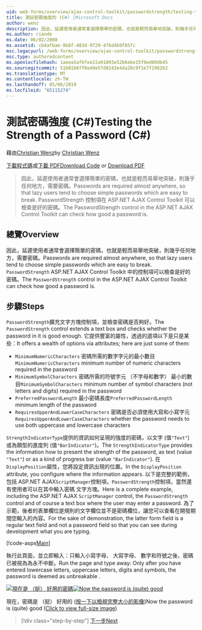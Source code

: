 ```yaml
---
uid: web-forms/overview/ajax-control-toolkit/passwordstrength/testing-the-strength-of-a-password-cs
title: 測試密碼強度的 (C#) |Microsoft Docs
author: wenz
description: 因此，延遲使用者通常會選擇簡單的密碼，也就是輕而易舉地突破，則幾乎任何地方，需要密碼。 在此 ASP 中 PasswordStrength 控制項。N...
ms.author: riande
ms.date: 06/02/2008
ms.assetid: cb4afbae-9b8f-483d-9729-476d4b9f85fc
msc.legacyurl: /web-forms/overview/ajax-control-toolkit/passwordstrength/testing-the-strength-of-a-password-cs
msc.type: authoredcontent
ms.openlocfilehash: 1aeea5af6fee22a91893e52b6ebe15f9ed00db45
ms.sourcegitcommit: 51b01b6ff8edde57d8243e4da28c9f1e7f1962b2
ms.translationtype: MT
ms.contentlocale: zh-TW
ms.lasthandoff: 05/06/2019
ms.locfileid: "65115274"
---
```

# <a name="testing-the-strength-of-a-password-c"></a><span data-ttu-id="03be8-104">測試密碼強度 (C#)</span><span class="sxs-lookup"><span data-stu-id="03be8-104">Testing the Strength of a Password (C#)</span></span>

<span data-ttu-id="03be8-105">藉由[Christian Wenz](https://github.com/wenz)</span><span class="sxs-lookup"><span data-stu-id="03be8-105">by [Christian Wenz](https://github.com/wenz)</span></span>

<span data-ttu-id="03be8-106">[下載程式碼](http://download.microsoft.com/download/9/3/f/93f8daea-bebd-4821-833b-95205389c7d0/PasswordStrength0.cs.zip)或[下載 PDF](http://download.microsoft.com/download/2/d/c/2dc10e34-6983-41d4-9c08-f78f5387d32b/passwordstrength0CS.pdf)</span><span class="sxs-lookup"><span data-stu-id="03be8-106">[Download Code](http://download.microsoft.com/download/9/3/f/93f8daea-bebd-4821-833b-95205389c7d0/PasswordStrength0.cs.zip) or [Download PDF](http://download.microsoft.com/download/2/d/c/2dc10e34-6983-41d4-9c08-f78f5387d32b/passwordstrength0CS.pdf)</span></span>

> <span data-ttu-id="03be8-107">因此，延遲使用者通常會選擇簡單的密碼，也就是輕而易舉地突破，則幾乎任何地方，需要密碼。</span><span class="sxs-lookup"><span data-stu-id="03be8-107">Passwords are required almost anywhere, so that lazy users tend to choose simple passwords which are easy to break.</span></span> <span data-ttu-id="03be8-108">PasswordStrength 控制項在 ASP.NET AJAX Control Toolkit 可以檢查是好的密碼。</span><span class="sxs-lookup"><span data-stu-id="03be8-108">The PasswordStrength control in the ASP.NET AJAX Control Toolkit can check how good a password is.</span></span>

## <a name="overview"></a><span data-ttu-id="03be8-109">總覽</span><span class="sxs-lookup"><span data-stu-id="03be8-109">Overview</span></span>

<span data-ttu-id="03be8-110">因此，延遲使用者通常會選擇簡單的密碼，也就是輕而易舉地突破，則幾乎任何地方，需要密碼。</span><span class="sxs-lookup"><span data-stu-id="03be8-110">Passwords are required almost anywhere, so that lazy users tend to choose simple passwords which are easy to break.</span></span> <span data-ttu-id="03be8-111">`PasswordStrength` ASP.NET AJAX Control Toolkit 中的控制項可以檢查是好的密碼。</span><span class="sxs-lookup"><span data-stu-id="03be8-111">The `PasswordStrength` control in the ASP.NET AJAX Control Toolkit can check how good a password is.</span></span>

## <a name="steps"></a><span data-ttu-id="03be8-112">步驟</span><span class="sxs-lookup"><span data-stu-id="03be8-112">Steps</span></span>

<span data-ttu-id="03be8-113">`PasswordStrength`擴充文字方塊控制項，並檢查密碼是否夠好。</span><span class="sxs-lookup"><span data-stu-id="03be8-113">The `PasswordStrength` control extends a text box and checks whether the password in it is good enough.</span></span> <span data-ttu-id="03be8-114">它提供豐富的屬性，透過的選項以下是只是某些：</span><span class="sxs-lookup"><span data-stu-id="03be8-114">It offers a wealth of options via attributes; here are just some of them:</span></span>

- <span data-ttu-id="03be8-115">`MinimumNumericCharacters` 密碼所需的數字字元的最小數目</span><span class="sxs-lookup"><span data-stu-id="03be8-115">`MinimumNumericCharacters` minimum number of numeric characters required in the password</span></span>
- <span data-ttu-id="03be8-116">`MinimumSymbolCharacters` 密碼所需的符號字元 （不字母和數字） 最小的數目</span><span class="sxs-lookup"><span data-stu-id="03be8-116">`MinimumSymbolCharacters` minimum number of symbol characters (not letters and digits) required in the password</span></span>
- <span data-ttu-id="03be8-117">`PreferredPasswordLength` 最小密碼長度</span><span class="sxs-lookup"><span data-stu-id="03be8-117">`PreferredPasswordLength` minimum length of the password</span></span>
- <span data-ttu-id="03be8-118">`RequiresUpperAndLowerCaseCharacters` 密碼是否必須使用大寫和小寫字元</span><span class="sxs-lookup"><span data-stu-id="03be8-118">`RequiresUpperAndLowerCaseCharacters` whether the password needs to use both uppercase and lowercase characters</span></span>

<span data-ttu-id="03be8-119">`StrengthIndicatorType`提供的資訊如何呈現的強度的密碼，以文字 (值`"Text"`) 或為類型的進度列 (值`"BarIndicator"`)。</span><span class="sxs-lookup"><span data-stu-id="03be8-119">The `StrengthIndicatorType` provides the information how to present the strength of the password, as text (value `"Text"`) or as a kind of progress bar (value `"BarIndicator"`).</span></span> <span data-ttu-id="03be8-120">在 `DisplayPosition`屬性，您將設定資訊出現的位置。</span><span class="sxs-lookup"><span data-stu-id="03be8-120">In the `DisplayPosition` attribute, you configure where the information appears.</span></span> <span data-ttu-id="03be8-121">以下是完整的範例，包括 ASP.NET AJAX`ScriptManager`控制項，`PasswordStrength`控制項，當然還有使用者可以在其中輸入密碼 文字方塊。</span><span class="sxs-lookup"><span data-stu-id="03be8-121">Here is a complete example, including the ASP.NET AJAX `ScriptManager` control, the `PasswordStrength` control and of course a text box where the user may enter a password.</span></span> <span data-ttu-id="03be8-122">為了示範，後者的表單欄位是規則的文字欄位並不是密碼欄位，讓您可以查看在開發期間您輸入的內容。</span><span class="sxs-lookup"><span data-stu-id="03be8-122">For the sake of demonstration, the latter form field is a regular text field and not a password field so that you can see during development what you are typing.</span></span>

[!code-aspx[Main](testing-the-strength-of-a-password-cs/samples/sample1.aspx)]

<span data-ttu-id="03be8-123">執行此頁面，並立即輸入：只輸入小寫字母、 大寫字母、 數字和符號之後，密碼已被視為為永不中斷。</span><span class="sxs-lookup"><span data-stu-id="03be8-123">Run the page and type away: Only after you have entered lowercase letters, uppercase letters, digits and symbols, the password is deemed as unbreakable .</span></span>

<span data-ttu-id="03be8-124">[![現在是 （挺） 好用的密碼](testing-the-strength-of-a-password-cs/_static/image2.png)](testing-the-strength-of-a-password-cs/_static/image1.png)</span><span class="sxs-lookup"><span data-stu-id="03be8-124">[![Now the password is (quite) good](testing-the-strength-of-a-password-cs/_static/image2.png)](testing-the-strength-of-a-password-cs/_static/image1.png)</span></span>

<span data-ttu-id="03be8-125">現在，密碼是 （挺） 好用的 ([按一下以檢視完整大小的影像](testing-the-strength-of-a-password-cs/_static/image3.png))</span><span class="sxs-lookup"><span data-stu-id="03be8-125">Now the password is (quite) good ([Click to view full-size image](testing-the-strength-of-a-password-cs/_static/image3.png))</span></span>

> [!div class="step-by-step"]
> [<span data-ttu-id="03be8-126">下一步</span><span class="sxs-lookup"><span data-stu-id="03be8-126">Next</span></span>](testing-the-strength-of-a-password-vb.md)
